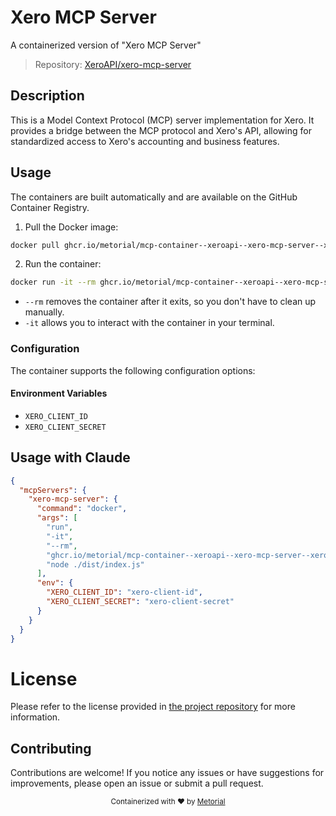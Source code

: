 
# Xero MCP Server

A containerized version of "Xero MCP Server"

> Repository: [XeroAPI/xero-mcp-server](https://github.com/XeroAPI/xero-mcp-server)

## Description

This is a Model Context Protocol (MCP) server implementation for Xero. It provides a bridge between the MCP protocol and Xero's API, allowing for standardized access to Xero's accounting and business features.


## Usage

The containers are built automatically and are available on the GitHub Container Registry.

1. Pull the Docker image:

```bash
docker pull ghcr.io/metorial/mcp-container--xeroapi--xero-mcp-server--xero-mcp-server
```

2. Run the container:

```bash
docker run -it --rm ghcr.io/metorial/mcp-container--xeroapi--xero-mcp-server--xero-mcp-server 
```

- `--rm` removes the container after it exits, so you don't have to clean up manually.
- `-it` allows you to interact with the container in your terminal.


### Configuration

The container supports the following configuration options:




#### Environment Variables

- `XERO_CLIENT_ID`
- `XERO_CLIENT_SECRET`




## Usage with Claude

```json
{
  "mcpServers": {
    "xero-mcp-server": {
      "command": "docker",
      "args": [
        "run",
        "-it",
        "--rm",
        "ghcr.io/metorial/mcp-container--xeroapi--xero-mcp-server--xero-mcp-server",
        "node ./dist/index.js"
      ],
      "env": {
        "XERO_CLIENT_ID": "xero-client-id",
        "XERO_CLIENT_SECRET": "xero-client-secret"
      }
    }
  }
}
```

# License

Please refer to the license provided in [the project repository](https://github.com/XeroAPI/xero-mcp-server) for more information.

## Contributing

Contributions are welcome! If you notice any issues or have suggestions for improvements, please open an issue or submit a pull request.

<div align="center">
  <sub>Containerized with ❤️ by <a href="https://metorial.com">Metorial</a></sub>
</div>
  